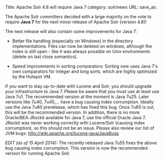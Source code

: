 Title: Apache Solr 4.8 will require Java 7
category: solr/news
URL: 
save_as: 

The Apache Solr committers decided with a large majority on the vote to require **Java 7** for the next minor release of Apache Solr (version 4.8)!

The next release will also contain some improvements for Java 7:

* Better file handling (especially on Windows) in the directory implementations. Files can now be deleted on windows, although the index is still open - like it was always possible on Unix environments (delete on last close semantics).

* Speed improvements in sorting comparators: Sorting now uses Java 7's own comparators for integer and long sorts, which are highly optimized by the Hotspot VM.

If you want to stay up-to-date with Lucene and Solr, you should upgrade your infrastructure to Java 7.
Please be aware that you must use at least use Java 7u1.
The recommended version at the moment is Java 7u25. Later versions like 7u40, 7u45,... have a bug causing index corrumption.
Ideally use the Java 7u60 prerelease, which has fixed this bug. Once 7u60 is out, this will be the recommended version.
In addition, there is no more Oracle/BEA JRockit available for Java 7, use the official Oracle Java 7.
JRockit was never working correctly with Lucene/Solr (causing index corrumption), so this should not be an issue.
Please also review our list of JVM bugs: <http://wiki.apache.org/lucene-java/JavaBugs>

*EDIT (as of 15 April 2014):* The recently released Java 7u55 fixes the above bug causing index corrumption.
This version is now the recommended version for running Apache Solr.

